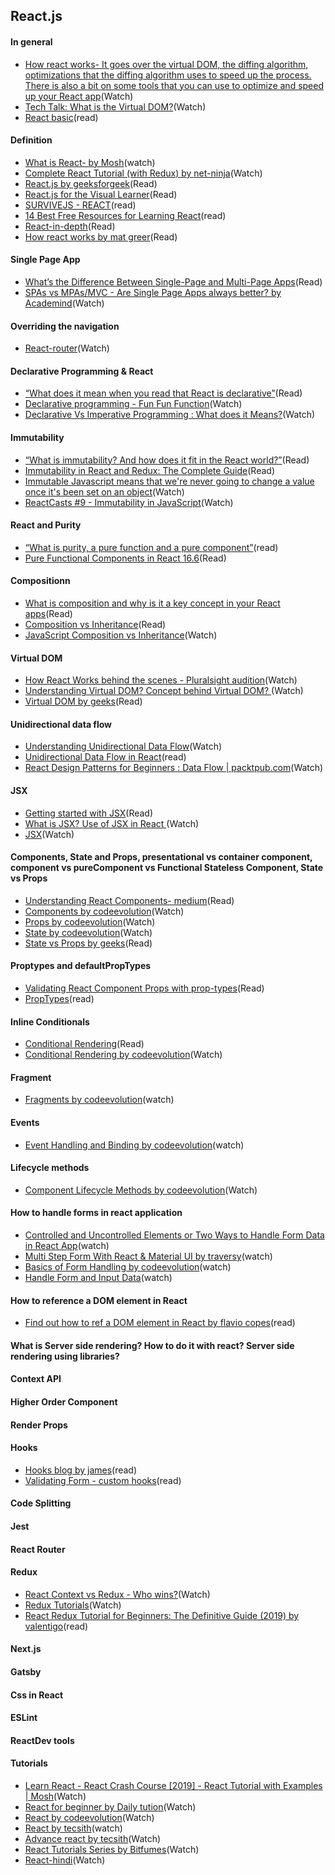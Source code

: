 ## React.js

#### In general
- [How react works- It goes over the virtual DOM, the diffing algorithm, optimizations that the diffing algorithm uses to speed up the process. There is also a bit on some tools that you can use to optimize and speed up your React app](https://www.youtube.com/watch?v=mLMfx8BEt8g)(Watch)
- [Tech Talk: What is the Virtual DOM?](https://www.youtube.com/watch?v=d7pyEDqBDeE)(Watch)
- [React basic](https://jscomplete.com/learn/react-beyond-basics/introduction)(read)

#### Definition 
- [What is React- by Mosh](https://www.youtube.com/watch?v=N3AkSS5hXMA)(watch)
- [Complete React Tutorial (with Redux) by net-ninja](https://www.youtube.com/watch?v=OxIDLw0M-m0&list=PL4cUxeGkcC9ij8CfkAY2RAGb-tmkNwQHG)(Watch)
- [React.js by geeksforgeek](https://www.geeksforgeeks.org/react-js-introduction-working/)(Read)
- [React.js for the Visual Learner](https://leanpub.com/reactjsforthevisuallearner/read#leanpub-auto-chapter-2--what-is-react-and-why-is-it-cool)(Read)
- [SURVIVEJS - REACT](https://survivejs.com/react/introduction/)(read)
- [14 Best Free Resources for Learning React](https://metabox.io/free-react-resources/)(read)
- [React-in-depth](https://developmentarc.gitbooks.io/react-indepth/content/)(Read)
- [How react works by mat greer](https://www.mattgreer.org/articles/react-internals-part-one-basic-rendering/)(Read)

#### Single Page App
- [What’s the Difference Between Single-Page and Multi-Page Apps](https://rubygarage.org/blog/single-page-app-vs-multi-page-app)(Read)
- [SPAs vs MPAs/MVC - Are Single Page Apps always better? by Academind](https://www.youtube.com/watch?v=F_BYg2QGsC0)(Watch)

#### Overriding the navigation
- [React-router](https://www.youtube.com/watch?v=QUz3k2O3ZJU)(Watch)

#### Declarative Programming & React
- [“What does it mean when you read that React is declarative”](https://dev.to/itsjzt/declarative-programming--react-3bh2)(Read)
- [Declarative programming - Fun Fun Function](https://www.youtube.com/watch?v=yGh0bjzj4IQ)(Watch)
- [Declarative Vs Imperative Programming : What does it Means?](https://www.youtube.com/watch?v=6RAQynw2Sy8)(Watch)

#### Immutability
- [“What is immutability? And how does it fit in the React world?”](https://flaviocopes.com/react-immutability/)(Read)
- [Immutability in React and Redux: The Complete Guide](https://daveceddia.com/react-redux-immutability-guide/)(Read)
- [Immutable Javascript means that we're never going to change a value once it's been set on an object](https://www.youtube.com/watch?v=9M-r8p9ey8U)(Watch)
- [ReactCasts #9 - Immutability in JavaScript](https://www.youtube.com/watch?v=4LzcQyZ9JOU)(Watch)

#### React and Purity
- [“What is purity, a pure function and a pure component”](https://www.leighhalliday.com/react-purity)(read)
- [Pure Functional Components in React 16.6](https://logrocket.com/blog/pure-functional-components/)(Read)

#### Compositionn
- [What is composition and why is it a key concept in your React apps](https://flaviocopes.com/react-composition/)(Read)
- [Composition vs Inheritance](https://programmingwithmosh.com/react/react-composition-vs-inheritance/)(Read)
- [JavaScript Composition vs Inheritance](https://www.youtube.com/watch?v=7HolHe7Gqbw)(Watch)


#### Virtual DOM
- [How React Works behind the scenes - Pluralsight audition](https://www.youtube.com/watch?v=gApwC9Ek9yo)(Watch)
- [Understanding Virtual DOM? Concept behind Virtual DOM? ](https://www.youtube.com/watch?v=dxz9HZ40h4I&list=PLynWqC6VC9KOYfQCImyKXCiMux_a_SjMw&index=2)(Watch)
- [Virtual DOM by geeks](https://www.geeksforgeeks.org/reactjs-virtual-dom/)(Read)


#### Unidirectional data flow
- [Understanding Unidirectional Data Flow](https://www.youtube.com/watch?v=cZAy43GEANc)(Watch)
- [Unidirectional Data Flow in React](https://flaviocopes.com/react-unidirectional-data-flow/)(read)
- [React Design Patterns for Beginners : Data Flow | packtpub.com](https://www.youtube.com/watch?v=hO8u07-WTOk)(Watch)

#### JSX
- [Getting started with JSX](https://flaviocopes.com/jsx/)(Read)
- [What is JSX? Use of JSX in React ](https://www.youtube.com/watch?v=ELQvmmxqDHI&list=PLynWqC6VC9KOYfQCImyKXCiMux_a_SjMw&index=11)(Watch)
- [JSX](https://www.youtube.com/watch?v=7fPXI_MnBOY&list=PLC3y8-rFHvwgg3vaYJgHGnModB54rxOk3&index=8)(Watch)



#### Components, State and Props, presentational vs container component, component vs pureComponent vs Functional Stateless Component, State vs Props
- [Understanding React Components- medium](https://medium.com/the-andela-way/understanding-react-components-37f841c1f3bb)(Read)
- [Components by codeevolution](https://www.youtube.com/watch?v=Y2hgEGPzTZY&list=PLC3y8-rFHvwgg3vaYJgHGnModB54rxOk3&index=4)(Watch)
- [Props by codeevolution](https://www.youtube.com/watch?v=m7OWXtbiXX8&list=PLC3y8-rFHvwgg3vaYJgHGnModB54rxOk3&index=9)(Watch)
- [State by codeevolution](https://www.youtube.com/watch?v=4ORZ1GmjaMc&list=PLC3y8-rFHvwgg3vaYJgHGnModB54rxOk3&index=10)(Watch)
- [State vs Props by geeks](https://www.geeksforgeeks.org/reactjs-state-vs-props/)(Read)


#### Proptypes and defaultPropTypes
- [Validating React Component Props with prop-types](https://blog.logrocket.com/validating-react-component-props-with-prop-types-ef14b29963fc/)(Read)
- [PropTypes](https://www.geeksforgeeks.org/reactjs-proptypes/)(read)


#### Inline Conditionals
- [Conditional Rendering](https://www.geeksforgeeks.org/reactjs-conditional-rendering/)(Read)
- [Conditional Rendering by codeevolution](https://www.youtube.com/watch?v=7o5FPaVA9m0&list=PLC3y8-rFHvwgg3vaYJgHGnModB54rxOk3&index=16)(Watch)

#### Fragment
- [Fragments by codeevolution](https://www.youtube.com/watch?v=bHdh1T0-US4&list=PLC3y8-rFHvwgg3vaYJgHGnModB54rxOk3&index=25)(watch)

#### Events
- [Event Handling and Binding by codeevolution](https://www.youtube.com/watch?v=Znqv84xi8Vs&list=PLC3y8-rFHvwgg3vaYJgHGnModB54rxOk3&index=13)(watch)

#### Lifecycle methods
- [Component Lifecycle Methods by codeevolution](https://www.youtube.com/watch?v=qnN_FuFNq2g&list=PLC3y8-rFHvwgg3vaYJgHGnModB54rxOk3&index=22)(Watch)

#### How to handle forms in react application
- [Controlled and Uncontrolled Elements or Two Ways to Handle Form Data in React App](https://www.youtube.com/watch?v=nSGZEQa5C_c)(watch)
- [Multi Step Form With React & Material UI by traversy](https://www.youtube.com/watch?v=zT62eVxShsY)(watch)
- [ Basics of Form Handling by codeevolution](https://www.youtube.com/watch?v=7Vo_VCcWupQ&t=6s)(watch)
- [Handle Form and Input Data](https://www.youtube.com/watch?v=fcMNZ7j4JSg)(watch)

#### How to reference a DOM element in React
- [Find out how to ref a DOM element in React by flavio copes](https://flaviocopes.com/react-ref-element/)(read)

#### What is Server side rendering? How to do it with react? Server side rendering using libraries?

#### Context API

#### Higher Order Component

#### Render Props

#### Hooks
- [Hooks blog by james](https://frontarm.com/articles/)(read)
- [Validating Form - custom hooks](https://upmostly.com/tutorials/form-validation-using-custom-react-hooks)(read)

#### Code Splitting

#### Jest

#### React Router

#### Redux
- [React Context vs Redux - Who wins?](https://www.youtube.com/watch?v=OvM4hIxrqAw)(Watch)
- [Redux Tutorials](https://www.youtube.com/playlist?list=PLoYCgNOIyGADILc3iUJzygCqC8Tt3bRXt)(Watch)
- [React Redux Tutorial for Beginners: The Definitive Guide (2019) by valentigo](https://www.valentinog.com/blog/redux/#React_Redux_tutorial_what_is_a_Redux_middleware)(read)

#### Next.js

#### Gatsby

#### Css in React


#### ESLint


#### ReactDev tools


#### Tutorials
- [Learn React - React Crash Course [2019] - React Tutorial with Examples | Mosh](https://www.youtube.com/watch?v=Ke90Tje7VS0&t=4700s)(Watch)
- [React for beginner by Daily tution](https://www.youtube.com/watch?v=ELQvmmxqDHI&list=PLynWqC6VC9KOYfQCImyKXCiMux_a_SjMw&index=11)(Watch)
- [React by codeevolution](https://www.youtube.com/watch?v=4ORZ1GmjaMc&list=PLC3y8-rFHvwgg3vaYJgHGnModB54rxOk3&index=10)(Watch)
- [React by tecsith](https://www.youtube.com/watch?v=bUTsVY6VUQA&list=PL7pEw9n3GkoVAqCMVTz2mKthyWr-svpQJ)(watch)
- [Advance react by tecsith](https://www.youtube.com/watch?v=UMo9_W8lPbs&list=PL7pEw9n3GkoUZX3e9lBbmQqdCpgAWYooz)(Watch)
- [React Tutorials Series by Bitfumes](https://www.youtube.com/watch?v=tUdeA14wpQQ&list=PLe30vg_FG4OT1gN7waO7ESyrn7EfI_fG-)(Watch)
- [React-hindi](https://www.youtube.com/watch?v=ywnFU9EY3VI&list=PLbGui_ZYuhignjLLXTJWkRJKN-SgAqClL&index=21)(Watch)
